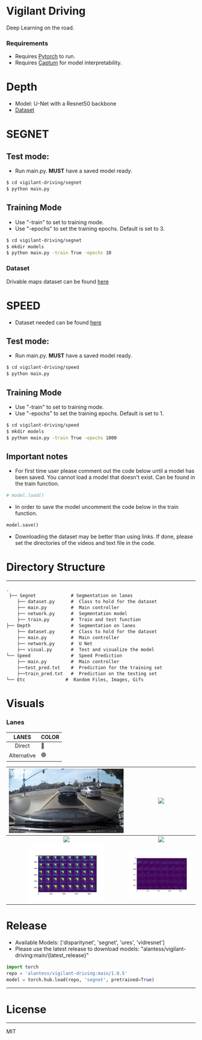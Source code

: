 # Vigilant Driving 
Deep Learning on the road.
### Requirements
- Requires [Pytorch](https://pytorch.org/) to run.
- Requires [Captum](https://captum.ai/) for model interpretability.

# Depth
 - Model: U-Net with a Resnet50 backbone
 - [Dataset](http://apolloscape.auto/stereo.html)
 
# SEGNET 
## Test mode:
- Run main.py. **MUST** have a saved model ready.
```sh
$ cd vigilant-driving/segnet
$ python main.py 
```
## Training Mode
- Use "-train" to set to training mode.
- Use "-epochs" to set the training epochs. Default is set to 3.
```sh
$ cd vigilant-driving/segnet
$ mkdir models
$ python main.py -train True -epochs 10
```
### Dataset
Drivable maps dataset can be found [here](https://bdd-data.berkeley.edu/)

# SPEED
- Dataset needed can be found [here](https://github.com/commaai/speedchallenge/tree/master/data)
## Test mode:
- Run main.py. **MUST** have a saved model ready.
```sh
$ cd vigilant-driving/speed
$ python main.py 
```
## Training Mode
- Use "-train" to set to training mode.
- Use "-epochs" to set the training epochs. Default is set to 1.
```sh
$ cd vigilant-driving/speed
$ mkdir models
$ python main.py -train True -epochs 1000
```
## Important notes
- For first time user please comment out the code below until a model has been saved. You cannot load a model that doesn't exist. Can be found in the train function.
```python
# model.load()
```
- In order to save the model uncomment the code below in the train function. 
```python
model.save()
```
- Downloading the dataset may be better than using links. If done, please set the directories of the videos and text file in the code.

# Directory Structure
------
    .
     ├── Segnet             # Segmentation on lanes
        ├── dataset.py      #  Class to hold for the dataset
        ├── main.py         #  Main controller
        ├── network.py      #  Segmentation model
        ├── train.py        #  Train and test function
    ├── Depth               #  Segmentation on lanes
        ├── dataset.py      #  Class to hold for the dataset
        ├── main.py         #  Main controller
        ├── network.py      #  U Net 
        ├── visual.py       #  Test and visualize the model
    └── Speed               #  Speed Prediction
        ├── main.py         #  Main controller
        ├──test_pred.txt    #  Prediction for the training set
        ├──train_pred.txt   #  Prediction on the testing set
    └── Etc               #  Random Files, Images, Gifs


# Visuals
### Lanes 
|  LANES | COLOR   |
|:-:|---|
| Direct  | 🔴  |
| Alternative  |  🟢 |

|  ![](etc/original_driving_vid.gif) |  ![](etc/model_lanes.gif) |
|:-:|:-:|
|  ![](etc/depth_gif.gif) |![](etc/disparitygif.gif)   |
| <img src="etc/actual.jpg" alt="actual" width="200"/>  |  <img src="etc/interpret.jpg" alt="interpet" width="200"/> |


# Release 
- Available Models: ['disparitynet', 'segnet', 'ures', 'vidresnet']
- Please use the latest release to download models: "alantess/vigilant-driving:main/{latest_release}"
```python
import torch
repo = 'alantess/vigilant-driving:main/1.0.5'
model = torch.hub.load(repo, 'segnet', pretrained=True)
```
------

# License
----

MIT
